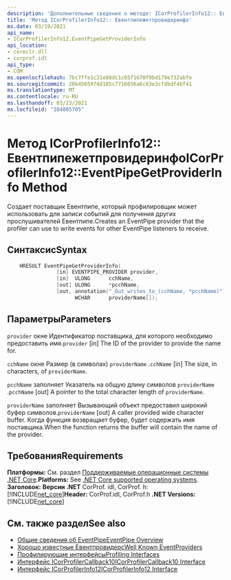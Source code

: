 ```yaml
---
description: 'Дополнительные сведения о методе: ICorProfilerInfo12:: Евентпипежетпровидеринфо'
title: 'Метод ICorProfilerInfo12:: Евентпипежетпровидеринфо'
ms.date: 03/19/2021
api_name:
- ICorProfilerInfo12.EventPipeGetProviderInfo
api_location:
- coreclr.dll
- corprof.idl
api_type:
- COM
ms.openlocfilehash: 7bc7ffe1c31e88dc1c65f1670f9bd179e732abfe
ms.sourcegitcommit: 20b4565974d185c7716656a6c63e3cfdbdf4bf41
ms.translationtype: MT
ms.contentlocale: ru-RU
ms.lasthandoff: 03/23/2021
ms.locfileid: "104805705"
---
```

# <a name="icorprofilerinfo12eventpipegetproviderinfo-method"></a><span data-ttu-id="14378-103">Метод ICorProfilerInfo12:: Евентпипежетпровидеринфо</span><span class="sxs-lookup"><span data-stu-id="14378-103">ICorProfilerInfo12::EventPipeGetProviderInfo Method</span></span>

<span data-ttu-id="14378-104">Создает поставщик Евентпипе, который профилировщик может использовать для записи событий для получения других прослушивателей Евентпипе.</span><span class="sxs-lookup"><span data-stu-id="14378-104">Creates an EventPipe provider that the profiler can use to write events for other EventPipe listeners to receive.</span></span>
  
## <a name="syntax"></a><span data-ttu-id="14378-105">Синтаксис</span><span class="sxs-lookup"><span data-stu-id="14378-105">Syntax</span></span>  
  
```cpp  
    HRESULT EventPipeGetProviderInfo(
                [in] EVENTPIPE_PROVIDER provider,
                [in]  ULONG      cchName,
                [out] ULONG      *pcchName,
                [out, annotation("_Out_writes_to_(cchName, *pcchName)")]
                      WCHAR      providerName[]);
```  
  
## <a name="parameters"></a><span data-ttu-id="14378-106">Параметры</span><span class="sxs-lookup"><span data-stu-id="14378-106">Parameters</span></span>

<span data-ttu-id="14378-107">`provider` окне Идентификатор поставщика, для которого необходимо предоставить имя.</span><span class="sxs-lookup"><span data-stu-id="14378-107">`provider` [in] The ID of the provider to provide the name for.</span></span>

<span data-ttu-id="14378-108">`cchName` окне Размер (в символах) `providerName` .</span><span class="sxs-lookup"><span data-stu-id="14378-108">`cchName` [in] The size, in characters, of `providerName`.</span></span>

<span data-ttu-id="14378-109">`pcchName` заполняет Указатель на общую длину символов `providerName` .</span><span class="sxs-lookup"><span data-stu-id="14378-109">`pcchName` [out] A pointer to the total character length of `providerName`.</span></span>

<span data-ttu-id="14378-110">`providerName` заполняет Вызывающий объект предоставил широкий буфер символов.</span><span class="sxs-lookup"><span data-stu-id="14378-110">`providerName` [out] A caller provided wide character buffer.</span></span> <span data-ttu-id="14378-111">Когда функция возвращает буфер, будет содержать имя поставщика.</span><span class="sxs-lookup"><span data-stu-id="14378-111">When the function returns the buffer will contain the name of the provider.</span></span>

## <a name="requirements"></a><span data-ttu-id="14378-112">Требования</span><span class="sxs-lookup"><span data-stu-id="14378-112">Requirements</span></span>  

<span data-ttu-id="14378-113">**Платформы:** См. раздел [Поддерживаемые операционные системы .NET Core](../../../core/install/windows.md?pivots=os-windows).</span><span class="sxs-lookup"><span data-stu-id="14378-113">**Platforms:** See [.NET Core supported operating systems](../../../core/install/windows.md?pivots=os-windows).</span></span>
<span data-ttu-id="14378-114">**Заголовок:** **Версии .NET** CorProf. idl, CorProf. h: [!INCLUDE[net_core](../../../../includes/net-core-50-md.md)]</span><span class="sxs-lookup"><span data-stu-id="14378-114">**Header:** CorProf.idl, CorProf.h **.NET Versions:** [!INCLUDE[net_core](../../../../includes/net-core-50-md.md)]</span></span>
  
## <a name="see-also"></a><span data-ttu-id="14378-115">См. также раздел</span><span class="sxs-lookup"><span data-stu-id="14378-115">See also</span></span>

- [<span data-ttu-id="14378-116">Общие сведения об EventPipe</span><span class="sxs-lookup"><span data-stu-id="14378-116">EventPipe Overview</span></span>](../../../core/diagnostics/eventpipe.md)
- [<span data-ttu-id="14378-117">Хорошо известные Евентпровидерс</span><span class="sxs-lookup"><span data-stu-id="14378-117">Well Known EventProviders</span></span>](../../../core/diagnostics/well-known-event-providers.md)
- [<span data-ttu-id="14378-118">Профилирующие интерфейсы</span><span class="sxs-lookup"><span data-stu-id="14378-118">Profiling Interfaces</span></span>](profiling-interfaces.md)
- [<span data-ttu-id="14378-119">Интерфейс ICorProfilerCallback10</span><span class="sxs-lookup"><span data-stu-id="14378-119">ICorProfilerCallback10 Interface</span></span>](icorprofilercallback10-interface.md)
- [<span data-ttu-id="14378-120">Интерфейс ICorProfilerInfo12</span><span class="sxs-lookup"><span data-stu-id="14378-120">ICorProfilerInfo12 Interface</span></span>](icorprofilerinfo12-interface.md)
